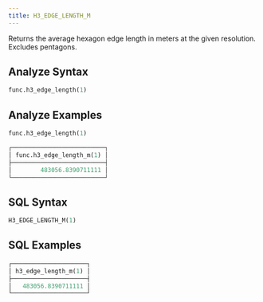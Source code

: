 ```yaml
---
title: H3_EDGE_LENGTH_M
---
```


Returns the average hexagon edge length in meters at the given resolution. Excludes pentagons.

## Analyze Syntax

```python
func.h3_edge_length(1)
```

## Analyze Examples

```python
func.h3_edge_length(1)

┌──────────────────────────┐
│ func.h3_edge_length_m(1) │
├──────────────────────────┤
│        483056.8390711111 │
└──────────────────────────┘
```

## SQL Syntax

```sql
H3_EDGE_LENGTH_M(1)
```

## SQL Examples

```sql
┌─────────────────────┐
│ h3_edge_length_m(1) │
├─────────────────────┤
│   483056.8390711111 │
└─────────────────────┘
```